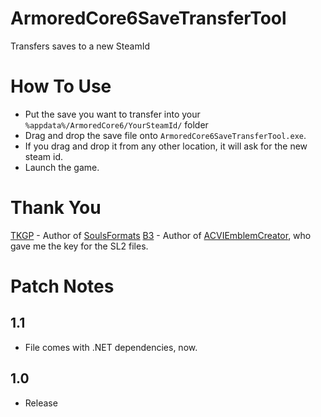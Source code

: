 # ArmoredCore6SaveTransferTool
Transfers saves to a new SteamId

# How To Use
* Put the save you want to transfer into your `%appdata%/ArmoredCore6/YourSteamId/` folder
* Drag and drop the save file onto `ArmoredCore6SaveTransferTool.exe`.
* If you drag and drop it from any other location, it will ask for the new steam id.
* Launch the game.  

# Thank You
[TKGP](https://github.com/JKAnderson/) - Author of [SoulsFormats](https://github.com/JKAnderson/SoulsFormats) 
[B3](https://github.com/pawREP/) - Author of [ACVIEmblemCreator](https://github.com/pawREP/ACVIEmblemCreator), who gave me the key for the SL2 files.  

# Patch Notes

## 1.1
* File comes with .NET dependencies, now. 
## 1.0
* Release
